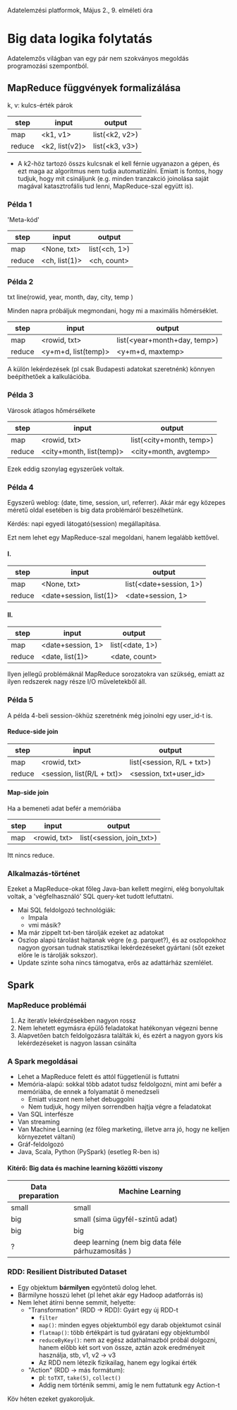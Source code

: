 Adatelemzési platformok, Május 2., 9. elméleti óra

# Big data logika folytatás

Adatelemzős világban van egy pár nem szokványos megoldás programozási szempontból.

## MapReduce függvények formalizálása

k, v: kulcs-érték párok

step   | input          | output
-------|----------------|---------------
map    | <k1, v1>       | list(<k2, v2>)
reduce | <k2, list(v2)> | list(<k3, v3>)

* A k2-höz tartozó összs kulcsnak el kell férnie ugyanazon a gépen, és ezt maga az algoritmus nem tudja automatizálni. Emiatt is fontos, hogy tudjuk, hogy mit csináljunk (e.g. minden tranzakció joinolása saját magával katasztrofális tud lenni, MapReduce-szal együtt is).

### Példa 1

'Meta-kód'

step   | input         | output
-------|---------------|--------------
map    | <None, txt>   | list(<ch, 1>)
reduce | <ch, list(1)> | <ch, count>

### Példa 2

txt line(rowid, year, month, day, city, temp )

Minden napra próbáljuk megmondani, hogy mi a maximális hőmérséklet.

step   | input               | output
-------|---------------------|-----------------------------
map    | <rowid, txt>        | list(<year+month+day, temp>)
reduce | <y+m+d, list(temp)> | <y+m+d, maxtemp>

A külön lekérdezések (pl csak Budapesti adatokat szeretnénk) könnyen beépíthetőek a kalkulációba.

### Példa 3

Városok átlagos hőmérsélkete

step   | input                    | output
-------|--------------------------|-------------------------
map    | <rowid, txt>             | list(<city+month, temp>)
reduce | <city+month, list(temp)> | <city+month, avgtemp>

Ezek eddig szonylag egyszerűek voltak.


### Példa 4

Egyszerű weblog: (date, time, session, url, referrer). Akár már egy közepes méretű oldal esetében is big data problémáról beszélhetünk.

Kérdés: napi egyedi látogató(session) megállapítása.

Ezt nem lehet egy MapReduce-szal megoldani, hanem legalább kettővel.

#### I.
step   | input                   | output
-------|-------------------------|------------------------
map    | <None, txt>             | list(<date+session, 1>)
reduce | <date+session, list(1)> | <date+session, 1>

#### II.
step   | input             | output
-------|-------------------|----------------
map    | <date+session, 1> | list(<date, 1>)
reduce | <date, list(1)>   | <date, count>

Ilyen jellegű problémáknál MapReduce sorozatokra van szükség, emiatt az ilyen redszerek nagy része I/O műveletekből áll.

### Példa 5
A példa 4-beli session-ökhüz szeretnénk még joinolni egy user_id-t is.

#### Reduce-side join

step   | input                      | output
-------|----------------------------|---------------------------
map    | <rowid, txt>               | list(<session, R/L + txt>)
reduce | <session, list(R/L + txt)> | <session, txt+user_id>

#### Map-side join
Ha a bemeneti adat befér a memóriába

step   | input                      | output
-------|----------------------------|---------------------------
map    | <rowid, txt>               | list(<session, join_txt>)

Itt nincs reduce.

### Alkalmazás-történet
Ezeket a MapReduce-okat főleg Java-ban kellett megírni, elég bonyolultak voltak, a 'végfelhasználó' SQL query-ket tudott lefuttatni.

* Mai SQL feldolgozó technológiák:
  - Impala
  - vmi másik?
* Ma már zippelt txt-ben tárolják ezeket az adatokat
* Oszlop alapú tárolást hajtanak végre (e.g. parquet?), és az oszlopokhoz nagyon gyorsan tudnak statisztikai lekérdezéseket gyártani (sőt ezeket előre le is tárolják sokszor).
* Update szinte soha nincs támogatva, erős az adattárház szemlélet.

## Spark
### MapReduce problémái
1. Az iteratív lekérdzésekben nagyon rossz
2. Nem lehetett egymásra épülő feladatokat hatékonyan végezni benne
3. Alapvetően batch feldolgozásra találták ki, és ezért a nagyon gyors kis lekérdezéseket is nagyon lassan csinálta

### A Spark megoldásai
* Lehet a MapReduce felett és attól függetlenül is futtatni
* Memória-alapú: sokkal több adatot tudsz feldolgozni, mint ami befér a memóriába, de ennek a folyamatát ő menedzseli
  - Emiatt viszont nem lehet debuggolni
  - Nem tudjuk, hogy milyen sorrendben hajtja végre a feladatokat
* Van SQL interfésze
* Van streaming
* Van Machine Learning (ez főleg marketing, illetve arra jó, hogy ne kelljen környezetet váltani)
* Gráf-feldolgozó
* Java, Scala, Python (PySpark) (esetleg R-ben is)

#### Kitérő: Big data és machine learning közötti viszony

Data preparation | Machine Learning                                 
-----------------|--------------------------------------------------
small            | small                                            
big              | small (sima ügyfél-szintű adat)                  
big              | big                                              
?                | deep learning (nem big data féle párhuzamosítás )

### RDD: Resilient Distributed Dataset
* Egy objektum **bármilyen** egyöntetű dolog lehet.
* Bármilyne hosszú lehet (pl lehet akár egy Hadoop adatforrás is)
* Nem lehet átírni benne semmit, helyette:
  - "Transformation" (RDD -> RDD): Gyárt egy új RDD-t
    - `filter`
    - `map()`: minden egyes objektumból egy darab objektumot csinál
    - `flatmap()`: több értékpárt is tud gyáratani egy objektumból
    - `reduceByKey()`: nem az egész adathalmazból próbál dolgozni, hanem előbb két sort von össze, aztán azok eredményeit használja, stb, v1, v2 -> v3
    - Az RDD nem létezik fizikailag, hanem egy logikai érték
  - "Action" (RDD -> más formátum):
    - pl: `toTXT`, `take(5)`, `collect()`
    - Addig nem történik semmi, amíg le nem futtatunk egy Action-t

Köv héten ezeket gyakoroljuk.
